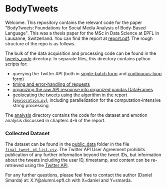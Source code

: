 # BodyTweets

Welcome. This repository contains the relevant code for the paper "BodyTweets: Foundations for Social Media Analysis of Body-Based Language". This was a thesis paper for the MSc in Data Science at EPFL in Lausanne, Switzerland. You can find the report at [report.pdf](report.pdf). The rough structure of the repo is as follows.

The bulk of the data acquisition and processing code can be found in the [tweets_code](tweets_code) directory. In separate files, this directory contains python scripts for:

- querying the Twitter API (both in [single-batch form](tweets_code/get_tweets.py) and [continuous-loop form](tweets_code/get_tweets_loop.py))
- [timing and error-handling of requests](tweets_code/request_management.py)
- [organizing the raw API response into organized pandas DataFrames](tweets_code/read_tweets.py)
- [geolocating the tweets using the algorithm in the report (`geolocation.py`)](tweets_code/geolocation.py), including parallelization for the computation-intensive string processing

The [analysis](analys9s) directory contains the code for the dataset and emotion analysis discussed in chapters 4-6 of the report. 

### Collected Dataset

The dataset can be found in the [public_data](public_data) folder in the file [`final_tweet_id_list.csv`](public_data/final_tweet_id_list.csv). The Twitter API User Agreement prohibits publication of any further information beyond the tweet IDs, but information about the tweets including the user ID, timestamp, and content can be re-retrieved using the [Twitter API](https://developer.twitter.com/en/docs/twitter-api/tweets/lookup/quick-start).

For any further questions, please feel free to contact the author (Daniel Smarda) at: X.Y<span>@</span>alumni.epfl.ch with X=daniel and Y=smarda.

